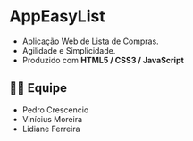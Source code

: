 # AppEasyList
- Aplicação Web de Lista de Compras.
- Agilidade e Simplicidade.
- Produzido com **HTML5 / CSS3 / JavaScript**

## 👨‍💻 Equipe
- Pedro Crescencio
- Vinícius Moreira
- Lidiane Ferreira
